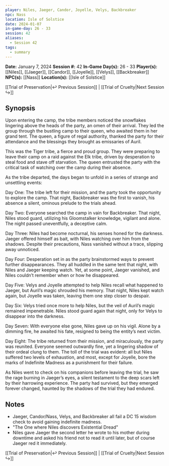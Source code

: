 ```yaml
---
player: Niles, Jaeger, Candor, Joyelle, Velys, Backbreaker
npc: Nass
location: Isle of Solstice
date: 2024-01-07
in-game-day: 26 - 33
session: 42
aliases:
  - Session 42
tags:
  - summary
---
```


**Date:** January 7, 2024
**Session #:** 42
**In-Game Day(s):** 26 - 33
**Player(s):** [[Niles]], [[Jaeger]], [[Candor]], [[Joyelle]], [[Velys]], [[Backbreaker]]
**NPC(s):** [[Nass]]
**Location(s):** [[Isle of Solstice]]

[[Trial of Preservation|↩️ Previous Session]] | [[Trial of Cruelty|Next Session ↪️]]

## Synopsis
Upon entering the camp, the tribe members noticed the snowflakes lingering above the heads of the party, an omen of their arrival. They led the group through the bustling camp to their queen, who awaited them in her grand tent. The queen, a figure of regal authority, thanked the party for their attendance and the blessings they brought as emissaries of Auril.

This was the Tiger tribe, a fierce and proud group. They were preparing to leave their camp on a raid against the Elk tribe, driven by desperation to steal food and stave off starvation. The queen entrusted the party with the critical task of watching over the camp during their absence.

As the tribe departed, the days began to unfold in a series of strange and unsettling events:

Day One:
The tribe left for their mission, and the party took the opportunity to explore the camp. That night, Backbreaker was the first to vanish, his absence a silent, ominous prelude to the trials ahead.

Day Two:
Everyone searched the camp in vain for Backbreaker. That night, Niles stood guard, utilizing his Gloomstalker knowledge, vigilant and alone. The night passed uneventfully, a deceptive calm.

Day Three:
Niles had become nocturnal, his senses honed for the darkness. Jaeger offered himself as bait, with Niles watching over him from the shadows. Despite their precautions, Nass vanished without a trace, slipping away unnoticed.

Day Four:
Desperation set in as the party brainstormed ways to prevent further disappearances. They all huddled in the same tent that night, with Niles and Jaeger keeping watch. Yet, at some point, Jaeger vanished, and Niles couldn’t remember when or how he disappeared.

Day Five:
Velys and Joyelle attempted to help Niles recall what happened to Jaeger, but Auril’s magic shrouded his memory. That night, Niles kept watch again, but Joyelle was taken, leaving them one step closer to despair.

Day Six:
Velys tried once more to help Niles, but the veil of Auril’s magic remained impenetrable. Niles stood guard again that night, only for Velys to disappear into the darkness.

Day Seven:
With everyone else gone, Niles gave up on his vigil. Alone by a dimming fire, he awaited his fate, resigned to being the entity’s next victim.

Day Eight:
The tribe returned from their mission, and miraculously, the party was reunited. Everyone seemed outwardly fine, yet a lingering shadow of their ordeal clung to them. The toll of the trial was evident: all but Niles suffered two levels of exhaustion, and most, except for Joyelle, bore the marks of Indefinite Madness as a punishment for their failure.

As Niles went to check on his companions before leaving the trial, he saw the rage burning in Jaeger’s eyes, a silent testament to the deep scars left by their harrowing experience. The party had survived, but they emerged forever changed, haunted by the shadows of the trial they had endured.

## Notes
- Jaeger, Candor/Nass, Velys, and Backbreaker all fail a DC 15 wisdom check to avoid gaining indefinite madness.
- "The One where Niles discovers Existential Dread"
- Niles gave Jaeger the second letter he wrote to his mother during downtime and asked his friend not to read it until later, but of course Jaeger red it immediately.

[[Trial of Preservation|↩️ Previous Session]] | [[Trial of Cruelty|Next Session ↪️]]